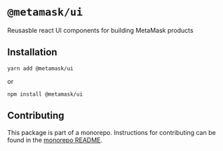 # `@metamask/ui`

Reusasble react UI components for building MetaMask products

## Installation

`yarn add @metamask/ui`

or

`npm install @metamask/ui`

## Contributing

This package is part of a monorepo. Instructions for contributing can be found in the [monorepo README](https://github.com/MetaMask/metamask-design-system#readme).
